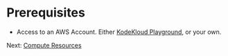 # Prerequisites

* Access to an AWS Account. Either [KodeKloud Playground](https://kodekloud.com/topic/playground-aws/), or your own.




Next: [Compute Resources](02-compute-resources.md)

